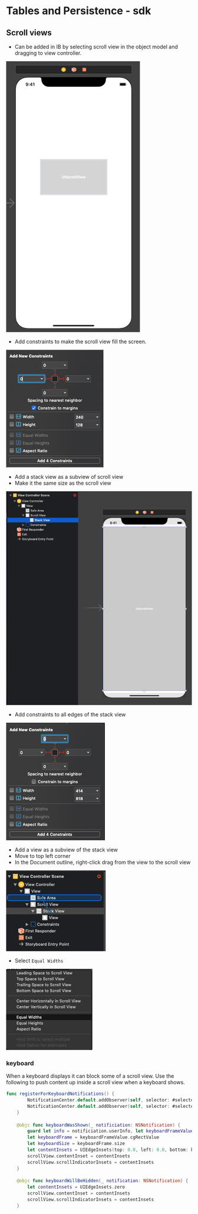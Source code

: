 # Tables and Persistence - sdk

## Scroll views

* Can be added in IB by selecting scroll view in the object model and dragging to view controller.

![](images/scroll-view.png)

* Add constraints to make the scroll view fill the screen.

![](images/constraints.png)

* Add a stack view as a subview of scroll view
* Make it the same size as the scroll view

![](images/stack-view.png)

* Add constraints to all edges of the stack view

![](images/stack-view-constraints.png)

* Add a view as a subview of the stack view
* Move to top left corner
* In the Document outline, right-click drag from the view to the scroll view

![](images/view-length-drag.png)

* Select `Equal Widths`

![](images/view-length-equal.png)

### keyboard

When a keyboard displays it can block some of a scroll view. Use the following to push content up inside a scroll view when a keyboard shows.

```swift
func registerForKeyboardNotifications() {
        NotificationCenter.default.addObserver(self, selector: #selector(keyboardWasShown(_:)), name: UIResponder.keyboardDidShowNotification, object: nil)
        NotificationCenter.default.addObserver(self, selector: #selector(keyboardWillBeHidden(_:)), name: UIResponder.keyboardWillHideNotification, object: nil)
    }

    @objc func keyboardWasShown(_ notificiation: NSNotification) {
        guard let info = notificiation.userInfo, let keyboardFrameValue = info[UIResponder.keyboardFrameBeginUserInfoKey] as? NSValue else { return }
        let keyboardFrame = keyboardFrameValue.cgRectValue
        let keyboardSize = keyboardFrame.size
        let contentInsets = UIEdgeInsets(top: 0.0, left: 0.0, bottom: keyboardSize.height, right: 0.0)
        scrollView.contentInset = contentInsets
        scrollView.scrollIndicatorInsets = contentInsets
    }
    
    @objc func keyboardWillBeHidden(_ notification: NSNotification) {
        let contentInsets = UIEdgeInsets.zero
        scrollView.contentInset = contentInsets
        scrollView.scrollIndicatorInsets = contentInsets
    }
```